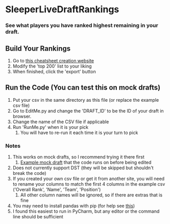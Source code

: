 # SleeperLiveDraftRankings
### See what players you have ranked highest remaining in your draft.

## Build Your Rankings
1) Go to [this cheatsheet creation website](https://www.cheatsheetking.com/Cheatsheets/Edit?position=Top200)
2) Modify the 'top 200' list to your liking
3) When finished, click the 'export' button

## Run the Code (You can test this on mock drafts)
1) Put your csv in the same directory as this file (or replace the example csv file)
2) Go to EditMe.py and change the 'DRAFT_ID' to be the ID of your draft in browser.
3) Change the name of the CSV file if applicable
4) Run 'RunMe.py' when it is your pick
    1) You will have to re-run it each time it is your turn to pick


### Notes
1) This works on mock drafts, so I recommend trying it there first
    1) [Example mock draft](https://sleeper.com/draft/nfl/998363469428686848) that the code runs on before being edited
2) Does not currently support DST (they will be skipped but shouldn't break the code)
3) If you created your own csv file or get it from another site, you will need to rename your columns to match the first 4 columns in the example csv ('Overall Rank', 'Name', 'Team', 'Position')
    1) All other column names will be ignored, so if there are extras that is fine
4) You may need to install pandas with pip (for help see [this](https://www.google.com/search?q=install+pandas+with+pip&oq=install+pandas+with+pip&aqs=chrome..69i57.4908j0j4&sourceid=chrome&ie=UTF-8))
5) I found this easiest to run in PyCharm, but any editor or the command line should be sufficient
